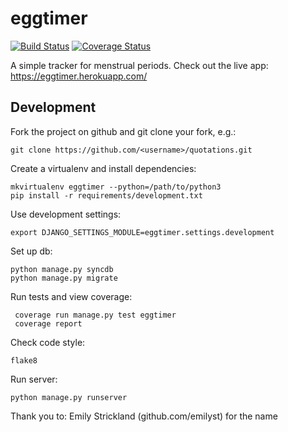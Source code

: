 eggtimer
==============

[![Build Status](https://travis-ci.org/jessamynsmith/eggtimer.svg?branch=master)](https://travis-ci.org/jessamynsmith/eggtimer)
[![Coverage Status](https://coveralls.io/repos/jessamynsmith/eggtimer/badge.svg?branch=master)](https://coveralls.io/r/jessamynsmith/eggtimer?branch=master)

A simple tracker for menstrual periods. Check out the live app:
https://eggtimer.herokuapp.com/

Development
-----------

Fork the project on github and git clone your fork, e.g.:

    git clone https://github.com/<username>/quotations.git

Create a virtualenv and install dependencies:

    mkvirtualenv eggtimer --python=/path/to/python3
    pip install -r requirements/development.txt

Use development settings:

    export DJANGO_SETTINGS_MODULE=eggtimer.settings.development

Set up db:

    python manage.py syncdb
    python manage.py migrate

Run tests and view coverage:

     coverage run manage.py test eggtimer
     coverage report

Check code style:

    flake8

Run server:

    python manage.py runserver


Thank you to:
Emily Strickland (github.com/emilyst) for the name
